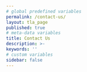 ```yaml
---
# global predefined variables
permalink: /contact-us/
layout: tla_page
published: true
# meta-data variables
title: Contact Us
description: >-
keywords: ''
# custom variables
sidebar: false
---
```


